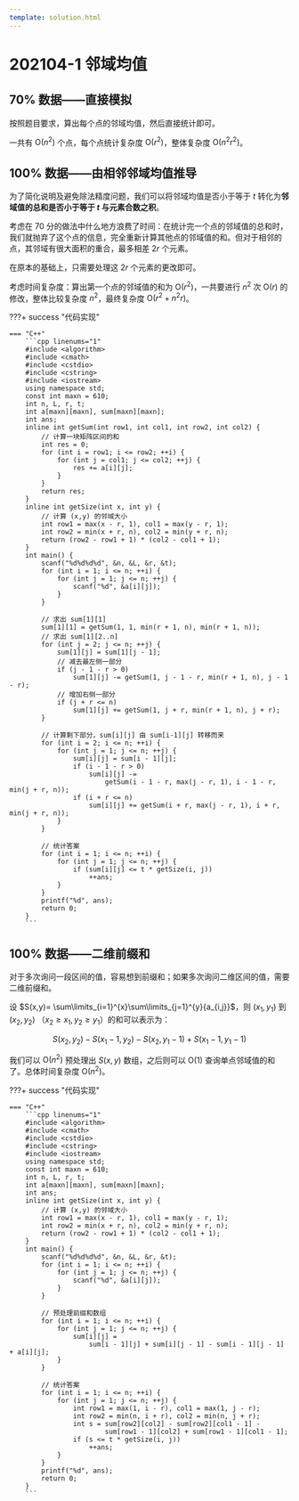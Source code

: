 ```yaml
---
template: solution.html
---
```

# 202104-1 邻域均值

## 70% 数据——直接模拟

按照题目要求，算出每个点的邻域均值，然后直接统计即可。

一共有 $\mathrm{O}(n^2)$ 个点，每个点统计复杂度 $\mathrm{O}(r^2)$，整体复杂度 $\mathrm{O}(n^2r^2)$。

## 100% 数据——由相邻邻域均值推导

为了简化说明及避免除法精度问题，我们可以将邻域均值是否小于等于 $t$ 转化为**邻域值的总和是否小于等于 $t$ 与元素合数之积**。

考虑在 70 分的做法中什么地方浪费了时间：在统计完一个点的邻域值的总和时，我们就抛弃了这个点的信息，完全重新计算其他点的邻域值的和。但对于相邻的点，其邻域有很大面积的重合，最多相差 $2r$ 个元素。

在原本的基础上，只需要处理这 $2r$ 个元素的更改即可。

考虑时间复杂度：算出第一个点的邻域值的和为 $\mathrm{O}(r^2)$，一共要进行 $n^2$ 次 $\mathrm{O}(r)$ 的修改，整体比较复杂度 $n^2$，最终复杂度 $\mathrm{O}(r^2+n^2r)$。

<a id="code1"></a>
???+ success "代码实现"

    === "C++"
        ```cpp linenums="1"
        #include <algorithm>
        #include <cmath>
        #include <cstdio>
        #include <cstring>
        #include <iostream>
        using namespace std;
        const int maxn = 610;
        int n, L, r, t;
        int a[maxn][maxn], sum[maxn][maxn];
        int ans;
        inline int getSum(int row1, int col1, int row2, int col2) {
            // 计算一块矩阵区间的和
            int res = 0;
            for (int i = row1; i <= row2; ++i) {
                for (int j = col1; j <= col2; ++j) {
                    res += a[i][j];
                }
            }
            return res;
        }
        inline int getSize(int x, int y) {
            // 计算 (x,y) 的邻域大小
            int row1 = max(x - r, 1), col1 = max(y - r, 1);
            int row2 = min(x + r, n), col2 = min(y + r, n);
            return (row2 - row1 + 1) * (col2 - col1 + 1);
        }
        int main() {
            scanf("%d%d%d%d", &n, &L, &r, &t);
            for (int i = 1; i <= n; ++i) {
                for (int j = 1; j <= n; ++j) {
                    scanf("%d", &a[i][j]);
                }
            }

            // 求出 sum[1][1]
            sum[1][1] = getSum(1, 1, min(r + 1, n), min(r + 1, n));
            // 求出 sum[1][2..n]
            for (int j = 2; j <= n; ++j) {
                sum[1][j] = sum[1][j - 1];
                // 减去最左侧一部分
                if (j - 1 - r > 0)
                    sum[1][j] -= getSum(1, j - 1 - r, min(r + 1, n), j - 1 - r);
                // 增加右侧一部分
                if (j + r <= n)
                    sum[1][j] += getSum(1, j + r, min(r + 1, n), j + r);
            }

            // 计算剩下部分，sum[i][j] 由 sum[i-1][j] 转移而来
            for (int i = 2; i <= n; ++i) {
                for (int j = 1; j <= n; ++j) {
                    sum[i][j] = sum[i - 1][j];
                    if (i - 1 - r > 0)
                        sum[i][j] -=
                            getSum(i - 1 - r, max(j - r, 1), i - 1 - r, min(j + r, n));
                    if (i + r <= n)
                        sum[i][j] += getSum(i + r, max(j - r, 1), i + r, min(j + r, n));
                }
            }

            // 统计答案
            for (int i = 1; i <= n; ++i) {
                for (int j = 1; j <= n; ++j) {
                    if (sum[i][j] <= t * getSize(i, j))
                        ++ans;
                }
            }
            printf("%d", ans);
            return 0;
        }
        ```

## 100% 数据——二维前缀和

对于多次询问一段区间的值，容易想到前缀和；如果多次询问二维区间的值，需要二维前缀和。

设 $S(x,y)= \sum\limits_{i=1}^{x}\sum\limits_{j=1}^{y}{a_{i,j}}$，则 $(x_1,y_1)$ 到 $(x_2,y_2)$ （$x_2\ge x_1, y_2\ge y_1$）的和可以表示为：

$$S(x_2,y_2) - S(x_1 - 1, y_2) - S(x_2, y_1 - 1) + S(x_1 - 1, y_1 - 1)$$

我们可以 $\mathrm{O}(n^2)$ 预处理出 $S(x,y)$ 数组，之后则可以 $\mathrm{O}(1)$ 查询单点邻域值的和了。总体时间复杂度 $\mathrm{O}(n^2)$。

<a id="code2"></a>
???+ success "代码实现"

    === "C++"
        ```cpp linenums="1"
        #include <algorithm>
        #include <cmath>
        #include <cstdio>
        #include <cstring>
        #include <iostream>
        using namespace std;
        const int maxn = 610;
        int n, L, r, t;
        int a[maxn][maxn], sum[maxn][maxn];
        int ans;
        inline int getSize(int x, int y) {
            // 计算 (x,y) 的邻域大小
            int row1 = max(x - r, 1), col1 = max(y - r, 1);
            int row2 = min(x + r, n), col2 = min(y + r, n);
            return (row2 - row1 + 1) * (col2 - col1 + 1);
        }
        int main() {
            scanf("%d%d%d%d", &n, &L, &r, &t);
            for (int i = 1; i <= n; ++i) {
                for (int j = 1; j <= n; ++j) {
                    scanf("%d", &a[i][j]);
                }
            }

            // 预处理前缀和数组
            for (int i = 1; i <= n; ++i) {
                for (int j = 1; j <= n; ++j) {
                    sum[i][j] =
                        sum[i - 1][j] + sum[i][j - 1] - sum[i - 1][j - 1] + a[i][j];
                }
            }

            // 统计答案
            for (int i = 1; i <= n; ++i) {
                for (int j = 1; j <= n; ++j) {
                    int row1 = max(1, i - r), col1 = max(1, j - r);
                    int row2 = min(n, i + r), col2 = min(n, j + r);
                    int s = sum[row2][col2] - sum[row2][col1 - 1] -
                            sum[row1 - 1][col2] + sum[row1 - 1][col1 - 1];
                    if (s <= t * getSize(i, j))
                        ++ans;
                }
            }
            printf("%d", ans);
            return 0;
        }
        ```